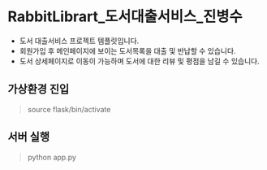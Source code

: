 # RabbitLibrart_도서대출서비스_진병수

- 도서 대출서비스 프로젝트 템플릿입니다.
- 회원가입 후 메인페이지에 보이는 도서목록을 대출 및 반납할 수 있습니다.
- 도서 상세페이지로 이동이 가능하며 도서에 대한 리뷰 및 평점을 남길 수 있습니다.

## 가상환경 진입
> source flask/bin/activate


## 서버 실행
> python app.py
